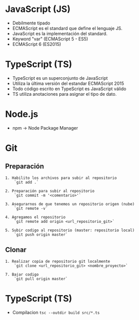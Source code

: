 # JavaScript (JS)
- Debilmente tipado
- ECMAScript es el standard que define el lenguaje JS.
- JavaScript es la implementación del standard.
- Keyword "var" (ECMAScript 5 - ES5)
- ECMAScript 6 (ES2015)

# TypeScript (TS)
-   TypeScript es un superconjunto de JavaScript
-   Utiliza la última versión del estandar ECMAScript 2015 
-   Todo código escrito en TypeScript es JavaScript válido
-   TS utiliza anotaciones para asignar el tipo de dato.

# Node.js
- npm -> Node Package Manager

# Git

## Preparación
    1. Habilito los archivos para subir al repositorio
        `git add .`

    2. Preparación para subir al repositorio
        `git commit -m '<comentario>'`

    3. Asegurarnos de que tenemos un repositorio origen (nube)
        `git remote -v`

    4. Agregamos el repositorio
        `git remote add origin <url_repositorio_git>`

    5. Subir codigo al repositorio (master: repositorio local)
        `git push origin master`

## Clonar
    1. Realizar copia de repositorio git localmente
        `git clone <url_repositorio_git> <nombre_proyecto>`

    7. Bajar codigo
        `git pull origin master`

# TypeScript (TS)
- Compilacion
    `tsc --outdir build src/*.ts`
